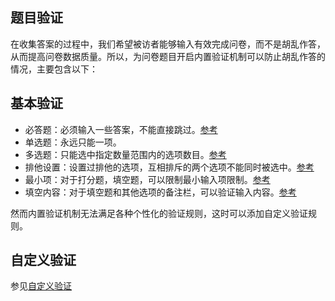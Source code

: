 ## 题目验证

在收集答案的过程中，我们希望被访者能够输入有效完成问卷，而不是胡乱作答，从而提高问卷数据质量。所以，为问卷题目开启内置验证机制可以防止胡乱作答的情况，主要包含以下：

## 基本验证
+ 必答题：必须输入一些答案，不能直接跳过。[参考](../node-setting/common.md#必答题)
+ 单选题：永远只能一项。
+ 多选题：只能选中指定数量范围内的选项数目。[参考](../node-setting/common.md#多选题)
+ 排他设置：设置过排他的选项，互相排斥的两个选项不能同时被选中。[参考](../node-setting/option-exclude.md)
+ 最小项：对于打分题，填空题，可以限制最小输入项限制。[参考](../node-setting/common.md#最小输入项限制)
+ 填空内容：对于填空题和其他选项的备注栏，可以验证输入内容。[参考](../node-setting/input-validation.md)

然而内置验证机制无法满足各种个性化的验证规则，这时可以添加自定义验证规则。
## 自定义验证
参见[自定义验证](../node-setting/custom-validation.md)
